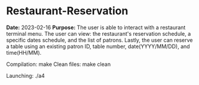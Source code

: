 # Restaurant-Reservation

   **Date:**   2023-02-16
**Purpose:**   The user is able to interact with a restaurant terminal menu.
               The user can view: the restaurant's reservation schedule, a specific dates schedule, 
               and the list of patrons. Lastly, the user can reserve a table using an existing 
               patron ID, table number, date(YYYY/MM/DD), and time(HH/MM).
             
Compilation:   make
Clean files:   make clean

Launching:     ./a4
